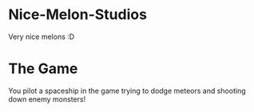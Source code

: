 # Nice-Melon-Studios
Very nice melons :D

# The Game

You pilot a spaceship in the game trying to dodge meteors and shooting down enemy monsters!
